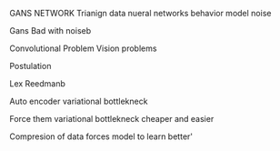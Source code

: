 GANS 
NETWORK
Trianign data
nueral networks 
behavior model
noise 

Gans
	Bad with noiseb
	
Convolutional Problem
Vision problems

Postulation


Lex Reedmanb



Auto encoder
variational bottlekneck

Force them 
	variational bottlekneck cheaper and easier
	
Compresion of data forces model to learn better'

